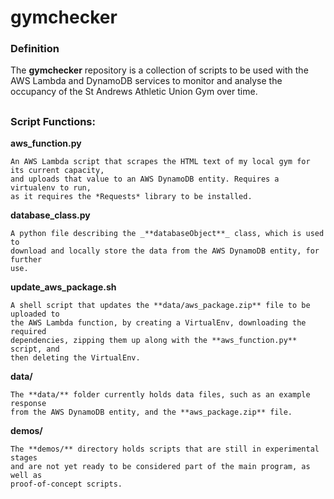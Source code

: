 # gymchecker

### Definition

The **gymchecker** repository is a collection of scripts to be used with the
AWS Lambda and DynamoDB services to monitor and analyse the occupancy of the
St Andrews Athletic Union Gym over time.

##

### Script Functions:

**aws_function.py**

    An AWS Lambda script that scrapes the HTML text of my local gym for its current capacity,
    and uploads that value to an AWS DynamoDB entity. Requires a virtualenv to run,
    as it requires the *Requests* library to be installed.


**database_class.py**

    A python file describing the _**databaseObject**_ class, which is used to
    download and locally store the data from the AWS DynamoDB entity, for further
    use.


**update_aws_package.sh**

    A shell script that updates the **data/aws_package.zip** file to be uploaded to
    the AWS Lambda function, by creating a VirtualEnv, downloading the required
    dependencies, zipping them up along with the **aws_function.py** script, and
    then deleting the VirtualEnv.

**data/**

    The **data/** folder currently holds data files, such as an example response
    from the AWS DynamoDB entity, and the **aws_package.zip** file.

**demos/**

    The **demos/** directory holds scripts that are still in experimental stages
    and are not yet ready to be considered part of the main program, as well as
    proof-of-concept scripts.
